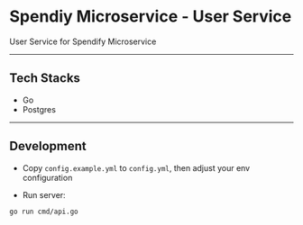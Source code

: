 # Spendiy Microservice - User Service

User Service for Spendify Microservice

---

## Tech Stacks

- Go
- Postgres

---

## Development

- Copy `config.example.yml` to `config.yml`, then adjust your env configuration

- Run server:

```bash
go run cmd/api.go
```
